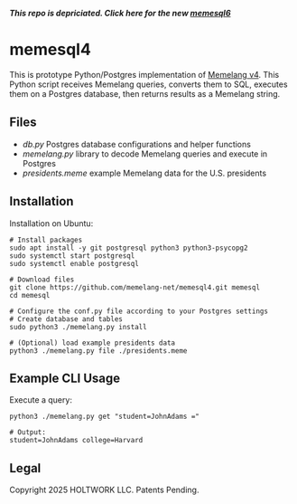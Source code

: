 ***This repo is depriciated. Click here for the new [memesql6](https://github.com/memelang-net/memesql6)***

# memesql4

This is prototype Python/Postgres implementation of [Memelang v4](https://memelang.net/04/). This Python script receives Memelang queries, converts them to SQL, executes them on a Postgres database, then returns results as a Memelang string.

## Files

* *db.py* Postgres database configurations and helper functions
* *memelang.py* library to decode Memelang queries and execute in Postgres
* *presidents.meme* example Memelang data for the U.S. presidents

## Installation

Installation on Ubuntu:

	# Install packages
	sudo apt install -y git postgresql python3 python3-psycopg2
	sudo systemctl start postgresql
	sudo systemctl enable postgresql
	
	# Download files
	git clone https://github.com/memelang-net/memesql4.git memesql
	cd memesql

	# Configure the conf.py file according to your Postgres settings
	# Create database and tables
	sudo python3 ./memelang.py install

	# (Optional) load example presidents data
	python3 ./memelang.py file ./presidents.meme


## Example CLI Usage

Execute a query:

	python3 ./memelang.py get "student=JohnAdams ="

	# Output:
	student=JohnAdams college=Harvard



## Legal

Copyright 2025 HOLTWORK LLC. Patents Pending.

